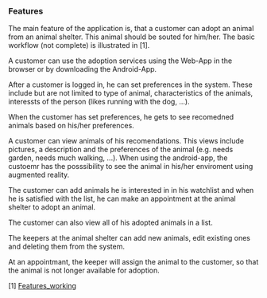 ### Features

The main feature of the application is, that a customer can adopt an animal from an animal shelter. This animal should be souted for him/her. The basic workflow (not complete) is illustrated in \[1\].

A customer can use the adoption services using the Web-App in the browser or by downloading the Android-App.

After a customer is logged in, he can set preferences in the system. These include but are not limited to type of animal, characteristics of the animals, interessts of the person (likes running with the dog, ...).

When the customer has set preferences, he gets to see recomedned animals based on his/her preferences.

A customer can view animals of his recomendations. This views include pictures, a description and the preferences of the animal (e.g. needs garden, needs much walking, ...). When using the android-app, the custoemr has the posssibility to see the animal in his/her enviroment using augmented reality.

The customer can add animals he is interested in in his watchlist and when he is satisfied with the list, he can make an appointment at the animal shelter to adopt an animal.

The customer can also view all of his adopted animals in a list.

The keepers at the animal shelter can add new animals, edit existing ones and deleting them from the system.

At an appointmant, the keeper will assign the animal to the customer, so that the animal is not longer available for adoption.

\[1\] [Features_working](uploads/3dc21e398e07a9cf8dd7771054e514e1/Features_working.png)